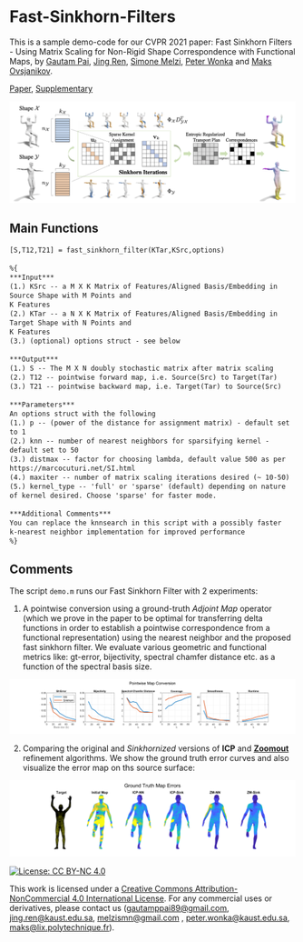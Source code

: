 # Fast-Sinkhorn-Filters

This is a sample demo-code for our CVPR 2021 paper: Fast Sinkhorn Filters - Using Matrix Scaling for Non-Rigid Shape Correspondence with Functional Maps, by [Gautam Pai](https://sites.google.com/view/paigautam/home), [Jing Ren](https://ren-jing.com/), [Simone Melzi](https://sites.google.com/site/melzismn/), [Peter Wonka](http://peterwonka.net/) and [Maks Ovsjanikov](http://www.lix.polytechnique.fr/~maks/). 

[Paper](https://hal.archives-ouvertes.fr/hal-03184936/document), [Supplementary](https://hal.archives-ouvertes.fr/hal-03184936v2/file/Fast_Sinkhorn_Filters_CVPR_2021_supp.pdf)

![Alt text](Figures/Teaser_Sinkhorn.png?raw=true)
## Main Functions

```
[S,T12,T21] = fast_sinkhorn_filter(KTar,KSrc,options)

%{
***Input***
(1.) KSrc -- a M X K Matrix of Features/Aligned Basis/Embedding in Source Shape with M Points and
K Features
(2.) KTar -- a N X K Matrix of Features/Aligned Basis/Embedding in Target Shape with N Points and
K Features
(3.) (optional) options struct - see below

***Output*** 
(1.) S -- The M X N doubly stochastic matrix after matrix scaling 
(2.) T12 -- pointwise forward map, i.e. Source(Src) to Target(Tar) 
(3.) T21 -- pointwise backward map, i.e. Target(Tar) to Source(Src)

***Parameters***
An options struct with the following
(1.) p -- (power of the distance for assignment matrix) - default set to 1
(2.) knn -- number of nearest neighbors for sparsifying kernel - default set to 50
(3.) distmax -- factor for choosing lambda, default value 500 as per https://marcocuturi.net/SI.html
(4.) maxiter -- number of matrix scaling iterations desired (~ 10-50)
(5.) kernel_type -- 'full' or 'sparse' (default) depending on nature of kernel desired. Choose 'sparse' for faster mode. 

***Additional Comments*** 
You can replace the knnsearch in this script with a possibly faster
k-nearest neighbor implementation for improved performance
%}
```

## Comments

The script ```demo.m``` runs our Fast Sinkhorn Filter with 2 experiments:
  
 1. A pointwise conversion using a ground-truth *Adjoint Map* operator (which we prove in the paper to be optimal for transferring delta functions in order to establish a pointwise correspondence from a functional representation) using the nearest neighbor and the proposed fast sinkhorn filter. We evaluate various geometric and functional metrics like: gt-error, bijectivity, spectral chamfer distance etc. as a function of the spectral basis size.
<img src="Figures/metric.png" width="900">
  
 2. Comparing the original and *Sinkhornized* versions of **ICP** and [**Zoomout**](https://github.com/llorz/SGA19_zoomOut) refinement algorithms. We show the ground truth error curves and also visualize the error map on ths source surface:
   <img src="Figures/map_err.png" width="900">
 

[![License: CC BY-NC 4.0](https://img.shields.io/badge/License-CC%20BY--NC%204.0-lightgrey.svg)](https://creativecommons.org/licenses/by-nc/4.0/)

This work is licensed under a [Creative Commons Attribution-NonCommercial 4.0 International License](http://creativecommons.org/licenses/by-nc/4.0/). For any commercial uses or derivatives, please contact us (gautamppai89@gmail.com, jing.ren@kaust.edu.sa, melzismn@gmail.com , peter.wonka@kaust.edu.sa, maks@lix.polytechnique.fr).

